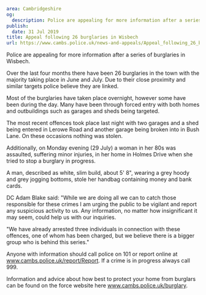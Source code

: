 ```yaml
area: Cambridgeshire
og:
  description: Police are appealing for more information after a series of burglaries in Wisbech.
publish:
  date: 31 Jul 2019
title: Appeal following 26 burglaries in Wisbech
url: https://www.cambs.police.uk/news-and-appeals/Appeal_following_26_burglaries_in_Wisbech
```

Police are appealing for more information after a series of burglaries in Wisbech.

Over the last four months there have been 26 burglaries in the town with the majority taking place in June and July. Due to their close proximity and similar targets police believe they are linked.

Most of the burglaries have taken place overnight, however some have been during the day. Many have been through forced entry with both homes and outbuildings such as garages and sheds being targeted.

The most recent offences took place last night with two garages and a shed being entered in Lerowe Road and another garage being broken into in Bush Lane. On these occasions nothing was stolen.

Additionally, on Monday evening (29 July) a woman in her 80s was assaulted, suffering minor injuries, in her home in Holmes Drive when she tried to stop a burglary in progress.

A man, described as white, slim build, about 5' 8", wearing a grey hoody and grey jogging bottoms, stole her handbag containing money and bank cards.

DC Adam Blake said: "While we are doing all we can to catch those responsible for these crimes I am urging the public to be vigilant and report any suspicious activity to us. Any information, no matter how insignificant it may seem, could help us with our inquiries.

"We have already arrested three individuals in connection with these offences, one of whom has been charged, but we believe there is a bigger group who is behind this series."

Anyone with information should call police on 101 or report online at www.cambs.police.uk/report/Report. If a crime is in progress always call 999.

Information and advice about how best to protect your home from burglars can be found on the force website here www.cambs.police.uk/burglary.

